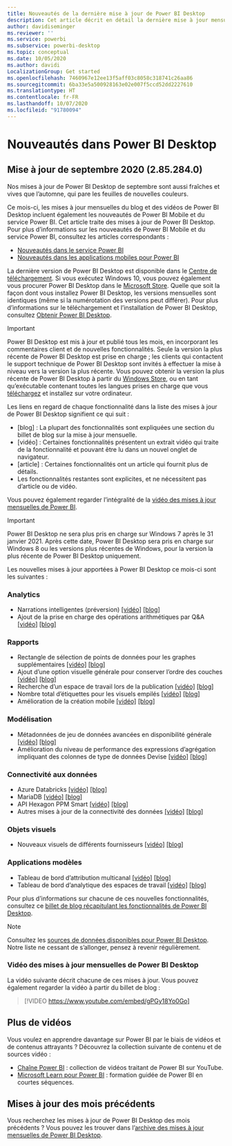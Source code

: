 ```yaml
---
title: Nouveautés de la dernière mise à jour de Power BI Desktop
description: Cet article décrit en détail la dernière mise à jour mensuelle pour Power BI Desktop.
author: davidiseminger
ms.reviewer: ''
ms.service: powerbi
ms.subservice: powerbi-desktop
ms.topic: conceptual
ms.date: 10/05/2020
ms.author: davidi
LocalizationGroup: Get started
ms.openlocfilehash: 7460967e12ee13f5aff03c8058c318741c26aa86
ms.sourcegitcommit: 6ba33e5a500928163e02e007f5ccd52dd2227610
ms.translationtype: HT
ms.contentlocale: fr-FR
ms.lasthandoff: 10/07/2020
ms.locfileid: "91780094"
---
```

# <a name="whats-new-in-power-bi-desktop"></a>Nouveautés dans Power BI Desktop

## <a name="september-2020-update-2852840"></a>Mise à jour de septembre 2020 (2.85.284.0)

Nos mises à jour de Power BI Desktop de septembre sont aussi fraîches et vives que l’automne, qui pare les feuilles de nouvelles couleurs. 

Ce mois-ci, les mises à jour mensuelles du blog et des vidéos de Power BI Desktop incluent également les nouveautés de Power BI Mobile et du service Power BI. Cet article traite des mises à jour de Power BI Desktop. Pour plus d’informations sur les nouveautés de Power BI Mobile et du service Power BI, consultez les articles correspondants :

* [Nouveautés dans le service Power BI](service-whats-new.md)
* [Nouveautés dans les applications mobiles pour Power BI](../consumer/mobile/mobile-whats-new-in-the-mobile-apps.md)

La dernière version de Power BI Desktop est disponible dans le [Centre de téléchargement](https://www.microsoft.com/download/details.aspx?id=58494). Si vous exécutez Windows 10, vous pouvez également vous procurer Power BI Desktop dans le [Microsoft Store](https://aka.ms/pbidesktopstore). Quelle que soit la façon dont vous installez Power BI Desktop, les versions mensuelles sont identiques (même si la numérotation des versions peut différer). Pour plus d’informations sur le téléchargement et l’installation de Power BI Desktop, consultez [Obtenir Power BI Desktop](desktop-get-the-desktop.md). 

> [!IMPORTANT]
> Power BI Desktop est mis à jour et publié tous les mois, en incorporant les commentaires client et de nouvelles fonctionnalités. Seule la version la plus récente de Power BI Desktop est prise en charge ; les clients qui contactent le support technique de Power BI Desktop sont invités à effectuer la mise à niveau vers la version la plus récente. Vous pouvez obtenir la version la plus récente de Power BI Desktop à partir du [Windows Store](https://aka.ms/pbidesktopstore), ou en tant qu’exécutable contenant toutes les langues prises en charge que vous [téléchargez](https://www.microsoft.com/download/details.aspx?id=58494) et installez sur votre ordinateur.

Les liens en regard de chaque fonctionnalité dans la liste des mises à jour de Power BI Desktop signifient ce qui suit :

* \[blog\] : La plupart des fonctionnalités sont expliquées une section du billet de blog sur la mise à jour mensuelle.
* \[vidéo\] : Certaines fonctionnalités présentent un extrait vidéo qui traite de la fonctionnalité et pouvant être lu dans un nouvel onglet de navigateur.
* \[article\] : Certaines fonctionnalités ont un article qui fournit plus de détails.
* Les fonctionnalités restantes sont explicites, et ne nécessitent pas d’article ou de vidéo.

Vous pouvez également regarder l’intégralité de la [vidéo des mises à jour mensuelles de Power BI](#power-bi-desktop-monthly-update-video).

> [!IMPORTANT]
> Power BI Desktop ne sera plus pris en charge sur Windows 7 après le 31 janvier 2021. Après cette date, Power BI Desktop sera pris en charge sur Windows 8 ou les versions plus récentes de Windows, pour la version la plus récente de Power BI Desktop uniquement. 

Les nouvelles mises à jour apportées à Power BI Desktop ce mois-ci sont les suivantes :

### <a name="analytics"></a>Analytics
* Narrations intelligentes (préversion) [[vidéo]](https://youtu.be/gPGy18Yo0Go?t=51) [[blog]](https://powerbi.microsoft.com/blog/power-bi-september-2020-feature-summary/#_Smart_narratives_(preview)) 
* Ajout de la prise en charge des opérations arithmétiques par Q&A [[vidéo]](https://youtu.be/gPGy18Yo0Go?t=333) [[blog]](https://powerbi.microsoft.com/blog/power-bi-september-2020-feature-summary/#QA_arithmetic) 


### <a name="reporting"></a>Rapports
* Rectangle de sélection de points de données pour les graphes supplémentaires [[vidéo]](https://youtu.be/gPGy18Yo0Go?t=370) [[blog]](https://powerbi.microsoft.com/blog/power-bi-september-2020-feature-summary/#Data_point_rectangle_select) 
* Ajout d’une option visuelle générale pour conserver l’ordre des couches [[vidéo]](https://youtu.be/gPGy18Yo0Go?t=405) [[blog]](https://powerbi.microsoft.com/blog/power-bi-september-2020-feature-summary/#Maintain_layer_order) 
* Recherche d’un espace de travail lors de la publication [[vidéo]](https://youtu.be/gPGy18Yo0Go?t=615) [[blog]](https://powerbi.microsoft.com/blog/power-bi-september-2020-feature-summary/#Search_workspace) 
* Nombre total d’étiquettes pour les visuels empilés [[vidéo]](https://youtu.be/gPGy18Yo0Go?t=630) [[blog]](https://powerbi.microsoft.com/blog/power-bi-september-2020-feature-summary/#Total_labels_stacked) 
* Amélioration de la création mobile [[vidéo]](https://youtu.be/gPGy18Yo0Go?t=786) [[blog]](https://powerbi.microsoft.com/blog/power-bi-september-2020-feature-summary/#Mobile_authoring_enhancements) 


### <a name="modeling"></a>Modélisation
* Métadonnées de jeu de données avancées en disponibilité générale [[vidéo]](https://youtu.be/gPGy18Yo0Go?t=1200) [[blog]](https://powerbi.microsoft.com/blog/power-bi-september-2020-feature-summary/#Enhanced_Dataset_Metadata)
* Amélioration du niveau de performance des expressions d’agrégation impliquant des colonnes de type de données Devise [[vidéo]](https://youtu.be/gPGy18Yo0Go?t=1220) [[blog]](https://powerbi.microsoft.com/blog/power-bi-september-2020-feature-summary/#Performance_improvements_to_agg)


### <a name="data-connectivity"></a>Connectivité aux données
* Azure Databricks [[vidéo]](https://youtu.be/gPGy18Yo0Go?t=1342) [[blog]](https://powerbi.microsoft.com/blog/power-bi-september-2020-feature-summary/#Azure_Databricks)
* MariaDB [[vidéo]](https://youtu.be/gPGy18Yo0Go?t=1365) [[blog]](https://powerbi.microsoft.com/blog/power-bi-september-2020-feature-summary/#MariaDB)
* API Hexagon PPM Smart [[vidéo]](https://youtu.be/gPGy18Yo0Go?t=1386) [[blog]](https://powerbi.microsoft.com/blog/power-bi-september-2020-feature-summary/#Hexagon_PPM_Smart)
* Autres mises à jour de la connectivité des données [[vidéo]](https://youtu.be/gPGy18Yo0Go?t=1411) [[blog]](https://powerbi.microsoft.com/blog/power-bi-september-2020-feature-summary/#Other_data_connectivity)


### <a name="visuals"></a>Objets visuels
* Nouveaux visuels de différents fournisseurs [[vidéo]](https://youtu.be/gPGy18Yo0Go?t=1228) [[blog]](https://powerbi.microsoft.com/blog/power-bi-september-2020-feature-summary/#Visualizations)


### <a name="template-apps"></a>Applications modèles
* Tableau de bord d’attribution multicanal [[vidéo]](https://youtu.be/gPGy18Yo0Go?t=1290) [[blog]](https://powerbi.microsoft.com/blog/power-bi-september-2020-feature-summary/#Multichannel_Attribution_Dashboard) 
* Tableau de bord d’analytique des espaces de travail [[vidéo]](https://youtu.be/gPGy18Yo0Go?t=1290) [[blog]](https://powerbi.microsoft.com/blog/power-bi-september-2020-feature-summary/#Workspace_Analytics_Dashboard) 


Pour plus d’informations sur chacune de ces nouvelles fonctionnalités, consultez ce [billet de blog récapitulant les fonctionnalités de Power BI Desktop](https://powerbi.microsoft.com/blog/power-bi-september-2020-feature-summary/).


> [!NOTE]
> Consultez les [sources de données disponibles pour Power BI Desktop](../connect-data/desktop-data-sources.md). Notre liste ne cessant de s’allonger, pensez à revenir régulièrement.


### <a name="power-bi-desktop-monthly-update-video"></a>Vidéo des mises à jour mensuelles de Power BI Desktop
La vidéo suivante décrit chacune de ces mises à jour. Vous pouvez également regarder la vidéo à partir du billet de blog :

> [!VIDEO https://www.youtube.com/embed/gPGy18Yo0Go]

## <a name="more-videos"></a>Plus de vidéos

Vous voulez en apprendre davantage sur Power BI par le biais de vidéos et de contenus attrayants ? Découvrez la collection suivante de contenu et de sources vidéo :

-   [Chaîne Power BI](https://www.youtube.com/user/mspowerbi) : collection de vidéos traitant de Power BI sur YouTube.
-   [Microsoft Learn pour Power BI](/learn/powerplatform/power-bi?WT.mc_id=powerbi_landingpage-docs-link) : formation guidée de Power BI en courtes séquences.

## <a name="updates-for-previous-months"></a>Mises à jour des mois précédents

Vous recherchez les mises à jour de Power BI Desktop des mois précédents ? Vous pouvez les trouver dans l’[archive des mises à jour mensuelles de Power BI Desktop](desktop-latest-update-archive.md).